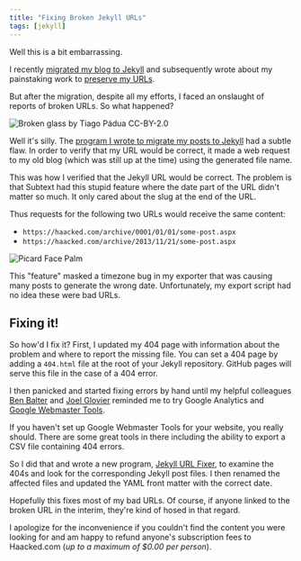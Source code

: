 ```yaml
---
title: "Fixing Broken Jekyll URLs"
tags: [jekyll]
---
```

Well this is a bit embarrassing.

I recently [migrated my blog to Jekyll](https://haacked.com/archive/2013/12/02/dr-jekyll-and-mr-haack/) and subsequently wrote about my painstaking work to [preserve my URLs](https://haacked.com/archive/2013/12/03/jekyll-url-extensions/).

But after the migration, despite all my efforts, I faced an onslaught of reports of broken URLs. So what happened?

![Broken glass by Tiago Pádua CC-BY-2.0](https://f.cloud.github.com/assets/19977/1738578/074c5ca8-6387-11e3-9f3b-471445eaa5e1.jpg)

Well it's silly. The [program I wrote to migrate my posts to Jekyll](https://github.com/Haacked/subtext-jekyll-exporter) had a subtle flaw. In order to verify that my URL would be correct, it made a web request to my old blog (which was still up at the time) using the generated file name.

This was how I verified that the Jekyll URL would be correct. The problem is that Subtext had this stupid feature where the date part of the URL didn't matter so much. It only cared about the slug at the end of the URL.

Thus requests for the following two URLs would receive the same content:

* `https://haacked.com/archive/0001/01/01/some-post.aspx`
* `https://haacked.com/archive/2013/11/21/some-post.aspx`

![Picard Face Palm](https://f.cloud.github.com/assets/19977/1738673/ebae7ec0-6388-11e3-8736-a4243298a963.jpg)

This "feature" masked a timezone bug in my exporter that was causing many posts to generate the wrong date. Unfortunately, my export script had no idea these were bad URLs.

## Fixing it!

So how'd I fix it? First, I updated my 404 page with information about the problem and where to report the missing file. You can set a 404 page by adding a `404.html` file at the root of your Jekyll repository. GitHub pages will serve this file in the case of a 404 error.

I then panicked and started fixing errors by hand until my helpful colleagues [Ben Balter](http://ben.balter.com/) and [Joel Glovier](http://joelglovier.com/) reminded me to try Google Analytics and [Google Webmaster Tools](https://www.google.com/webmasters/tools/home?hl=en).

If you haven't set up Google Webmaster Tools for your website, you really should. There are some great tools in there including the ability to export a CSV file containing 404 errors.

So I did that and wrote a new program, [Jekyll URL Fixer](https://github.com/Haacked/jekyll-url-fixer), to examine the 404s and look for the corresponding Jekyll post files. I then renamed the affected files and updated the YAML front matter with the correct date.

Hopefully this fixes most of my bad URLs. Of course, if anyone linked to the broken URL in the interim, they're kind of hosed in that regard.

I apologize for the inconvenience if you couldn't find the content you were looking for and am happy to refund anyone's subscription fees to Haacked.com (_up to a maximum of $0.00 per person_).   
